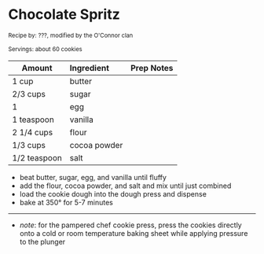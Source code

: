 # Chocolate Spritz

<small>Recipe by: ???, modified by the O'Connor clan</small>

<small>Servings: about 60 cookies</small>

| Amount       | Ingredient   | Prep Notes |
| ------------ | :----------- | :--------- |
| 1 cup        | butter       |            |
| 2/3 cups     | sugar        |            |
| 1            | egg          |            |
| 1 teaspoon   | vanilla      |            |
| 2 1/4 cups   | flour        |            |
| 1/3 cups     | cocoa powder |            |
| 1/2 teaspoon | salt         |            |

- beat butter, sugar, egg, and vanilla until fluffy
- add the flour, cocoa powder, and salt and mix until just combined
- load the cookie dough into the dough press and dispense
- bake at 350° for 5-7 minutes

--- 

- _note_: for the pampered chef cookie press, press the cookies directly onto a cold or room temperature baking sheet while applying pressure to the plunger
